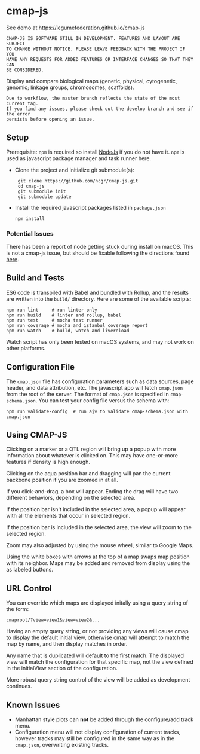 # cmap-js

See demo at https://legumefederation.github.io/cmap-js

```
CMAP-JS IS SOFTWARE STILL IN DEVELOPMENT. FEATURES AND LAYOUT ARE SUBJECT
TO CHANGE WITHOUT NOTICE. PLEASE LEAVE FEEDBACK WITH THE PROJECT IF YOU
HAVE ANY REQUESTS FOR ADDED FEATURES OR INTERFACE CHANGES SO THAT THEY CAN
BE CONSIDERED.
```

Display and compare biological maps (genetic, physical, cytogenetic, genomic;
linkage groups, chromosomes, scaffolds).

```
Due to workflow, the master branch reflects the state of the most current tag.
If you find any issues, please check out the develop branch and see if the error
persists before opening an issue. 
```

## Setup

Prerequisite: `npm` is required so install [NodeJs](https://nodejs.org) if you
do not have it. `npm` is used as javascript package manager and task runner
here.

- Clone the project and initialize git submodule(s):
   ```    
    git clone https://github.com/ncgr/cmap-js.git
    cd cmap-js
    git submodule init
    git submodule update
    ```
- Install the required javascript packages listed in `package.json`
    ```
    npm install
    ```
### Potential Issues
There has been a report of node getting stuck during install on macOS. This is
not a cmap-js issue, but should be fixable following the directions found [here](http://osxdaily.com/2016/07/26/fix-stuck-pkg-verifying-installer-mac-os-x/).

## Build and Tests

ES6 code is transpiled with Babel and bundled with Rollup, and the results are
written into the `build/` directory. Here are some of the available scripts:

```
npm run lint     # run linter only
npm run build    # linter and rollup, babel
npm run test     # mocha test runner
npm run coverage # mocha and istanbul coverage report
npm run watch    # build, watch and livereload
```

Watch script has only been tested on macOS systems, and may not work on other
platforms.

## Configuration File

The `cmap.json` file has configuration parameters such as data sources, page
header, and data attribution, etc. The javascript app will fetch `cmap.json`
from the root of the server. The format of `cmap.json` is specified in
`cmap-schema.json`. You can test your config file versus the schema with:

```
npm run validate-config  # run ajv to validate cmap-schema.json with cmap.json
```

## Using CMAP-JS
Clicking on a marker or a QTL region will bring up a popup with more 
information about whatever is clicked on. This may have one-or-more features
if density is high enough.

Clicking on the aqua position bar and dragging will pan the current backbone
position if you are zoomed in at all.

If you click-and-drag, a box will appear. Ending the drag will have two
different behaviors, depending on the selected area.

If the position bar isn't included in the selected area, a popup will appear
with all the elements that occur in selected region.

If the position bar is included in the selected area, the view will zoom to
the selected region.

Zoom may also adjusted by using the mouse wheel, similar to Google Maps.

Using the white boxes with arrows at the top of a map swaps map position with
its neighbor. Maps may be added and removed from display using the as labeled
buttons.

## URL Control

You can override which maps are displayed initally using a query string of the
form:

```
cmaproot/?view=view1&view=view2&...
```
Having an empty query string, or not providing any views will cause cmap to 
display the default initial view, otherwise cmap will attempt to match the map 
by name, and then display matches in order. 

Any name that is duplicated will default to the first match. The displayed view
will match the configuration for that specific map, not the view defined in the
initialView section of the configuration.

More robust query string control of the view will be added as development continues. 

## Known Issues

+ Manhattan style plots can **not** be added through the configure/add track menu.
+ Configuration menu will not display configuration of current tracks, however tracks
may still be configured in the same way as in the `cmap.json`, overwriting existing tracks.


